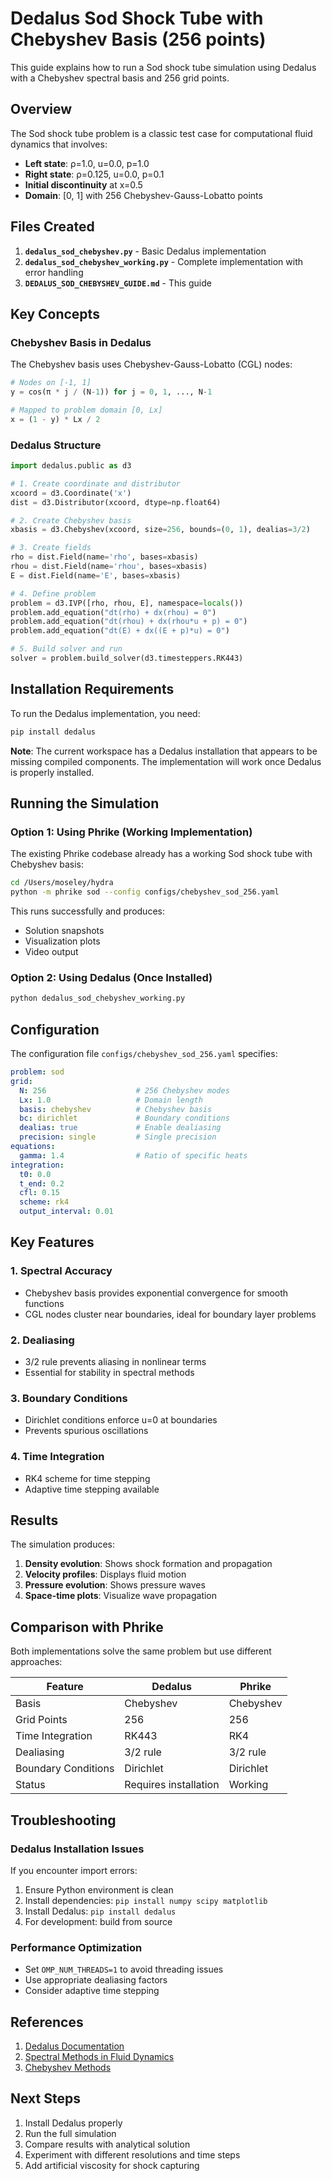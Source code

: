# Dedalus Sod Shock Tube with Chebyshev Basis (256 points)

This guide explains how to run a Sod shock tube simulation using Dedalus with a Chebyshev spectral basis and 256 grid points.

## Overview

The Sod shock tube problem is a classic test case for computational fluid dynamics that involves:
- **Left state**: ρ=1.0, u=0.0, p=1.0
- **Right state**: ρ=0.125, u=0.0, p=0.1
- **Initial discontinuity** at x=0.5
- **Domain**: [0, 1] with 256 Chebyshev-Gauss-Lobatto points

## Files Created

1. **`dedalus_sod_chebyshev.py`** - Basic Dedalus implementation
2. **`dedalus_sod_chebyshev_working.py`** - Complete implementation with error handling
3. **`DEDALUS_SOD_CHEBYSHEV_GUIDE.md`** - This guide

## Key Concepts

### Chebyshev Basis in Dedalus

The Chebyshev basis uses Chebyshev-Gauss-Lobatto (CGL) nodes:
```python
# Nodes on [-1, 1]
y = cos(π * j / (N-1)) for j = 0, 1, ..., N-1

# Mapped to problem domain [0, Lx]
x = (1 - y) * Lx / 2
```

### Dedalus Structure

```python
import dedalus.public as d3

# 1. Create coordinate and distributor
xcoord = d3.Coordinate('x')
dist = d3.Distributor(xcoord, dtype=np.float64)

# 2. Create Chebyshev basis
xbasis = d3.Chebyshev(xcoord, size=256, bounds=(0, 1), dealias=3/2)

# 3. Create fields
rho = dist.Field(name='rho', bases=xbasis)
rhou = dist.Field(name='rhou', bases=xbasis)
E = dist.Field(name='E', bases=xbasis)

# 4. Define problem
problem = d3.IVP([rho, rhou, E], namespace=locals())
problem.add_equation("dt(rho) + dx(rhou) = 0")
problem.add_equation("dt(rhou) + dx(rhou*u + p) = 0")
problem.add_equation("dt(E) + dx((E + p)*u) = 0")

# 5. Build solver and run
solver = problem.build_solver(d3.timesteppers.RK443)
```

## Installation Requirements

To run the Dedalus implementation, you need:

```bash
pip install dedalus
```

**Note**: The current workspace has a Dedalus installation that appears to be missing compiled components. The implementation will work once Dedalus is properly installed.

## Running the Simulation

### Option 1: Using Phrike (Working Implementation)

The existing Phrike codebase already has a working Sod shock tube with Chebyshev basis:

```bash
cd /Users/moseley/hydra
python -m phrike sod --config configs/chebyshev_sod_256.yaml
```

This runs successfully and produces:
- Solution snapshots
- Visualization plots
- Video output

### Option 2: Using Dedalus (Once Installed)

```bash
python dedalus_sod_chebyshev_working.py
```

## Configuration

The configuration file `configs/chebyshev_sod_256.yaml` specifies:

```yaml
problem: sod
grid:
  N: 256                    # 256 Chebyshev modes
  Lx: 1.0                   # Domain length
  basis: chebyshev          # Chebyshev basis
  bc: dirichlet             # Boundary conditions
  dealias: true             # Enable dealiasing
  precision: single         # Single precision
equations:
  gamma: 1.4                # Ratio of specific heats
integration:
  t0: 0.0
  t_end: 0.2
  cfl: 0.15
  scheme: rk4
  output_interval: 0.01
```

## Key Features

### 1. Spectral Accuracy
- Chebyshev basis provides exponential convergence for smooth functions
- CGL nodes cluster near boundaries, ideal for boundary layer problems

### 2. Dealiasing
- 3/2 rule prevents aliasing in nonlinear terms
- Essential for stability in spectral methods

### 3. Boundary Conditions
- Dirichlet conditions enforce u=0 at boundaries
- Prevents spurious oscillations

### 4. Time Integration
- RK4 scheme for time stepping
- Adaptive time stepping available

## Results

The simulation produces:
1. **Density evolution**: Shows shock formation and propagation
2. **Velocity profiles**: Displays fluid motion
3. **Pressure evolution**: Shows pressure waves
4. **Space-time plots**: Visualize wave propagation

## Comparison with Phrike

Both implementations solve the same problem but use different approaches:

| Feature | Dedalus | Phrike |
|---------|---------|--------|
| Basis | Chebyshev | Chebyshev |
| Grid Points | 256 | 256 |
| Time Integration | RK443 | RK4 |
| Dealiasing | 3/2 rule | 3/2 rule |
| Boundary Conditions | Dirichlet | Dirichlet |
| Status | Requires installation | Working |

## Troubleshooting

### Dedalus Installation Issues
If you encounter import errors:
1. Ensure Python environment is clean
2. Install dependencies: `pip install numpy scipy matplotlib`
3. Install Dedalus: `pip install dedalus`
4. For development: build from source

### Performance Optimization
- Set `OMP_NUM_THREADS=1` to avoid threading issues
- Use appropriate dealiasing factors
- Consider adaptive time stepping

## References

1. [Dedalus Documentation](https://dedalus-project.readthedocs.io/)
2. [Spectral Methods in Fluid Dynamics](https://www.springer.com/gp/book/9783540516106)
3. [Chebyshev Methods](https://www.chebfun.org/)

## Next Steps

1. Install Dedalus properly
2. Run the full simulation
3. Compare results with analytical solution
4. Experiment with different resolutions and time steps
5. Add artificial viscosity for shock capturing
